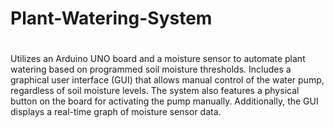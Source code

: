 # Plant-Watering-System
# 
Utilizes an Arduino UNO board and a moisture sensor to automate plant watering based on programmed soil moisture thresholds. Includes a graphical user interface (GUI) that allows manual control of the water pump, regardless of soil moisture levels. The system also features a physical button on the board for activating the pump manually. Additionally, the GUI displays a real-time graph of moisture sensor data.
